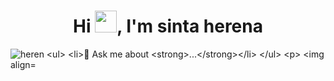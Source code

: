 <h1 align="center">Hi <img src="https://media.giphy.com/media/hvRJCLFzcasrR4ia7z/giphy.gif" width="35">, I'm sinta herena</h1>

<p align="left"> <img src="https://komarev.com/ghpvc/?username=herenacreative&label=Profile%20views&color=0e75b6&style=flat" alt="heren

- 💬 Ask me about **...**

<p>&nbsp;<img align="center" src="https://github-readme-stats.vercel.app/api?username=herenacreative&show_icons=true&locale=en" alt="herenacreative" /></p>
